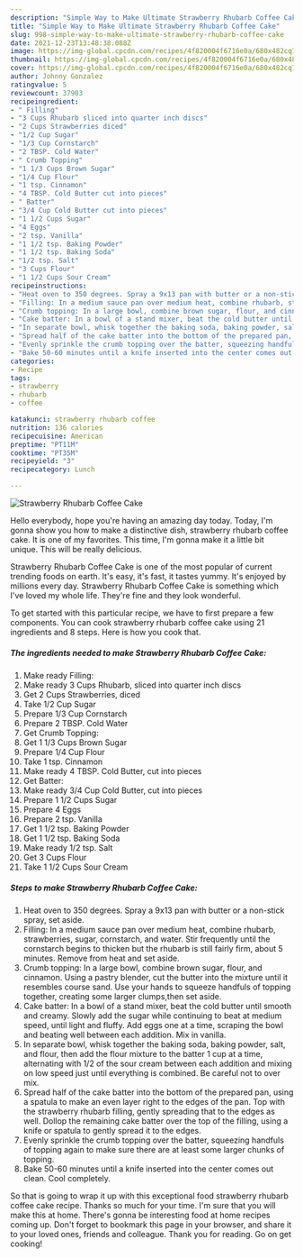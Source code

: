 ```yaml
---
description: "Simple Way to Make Ultimate Strawberry Rhubarb Coffee Cake"
title: "Simple Way to Make Ultimate Strawberry Rhubarb Coffee Cake"
slug: 998-simple-way-to-make-ultimate-strawberry-rhubarb-coffee-cake
date: 2021-12-23T13:48:38.088Z
image: https://img-global.cpcdn.com/recipes/4f820004f6716e0a/680x482cq70/strawberry-rhubarb-coffee-cake-recipe-main-photo.jpg
thumbnail: https://img-global.cpcdn.com/recipes/4f820004f6716e0a/680x482cq70/strawberry-rhubarb-coffee-cake-recipe-main-photo.jpg
cover: https://img-global.cpcdn.com/recipes/4f820004f6716e0a/680x482cq70/strawberry-rhubarb-coffee-cake-recipe-main-photo.jpg
author: Johnny Gonzalez
ratingvalue: 5
reviewcount: 37903
recipeingredient:
- " Filling"
- "3 Cups Rhubarb sliced into quarter inch discs"
- "2 Cups Strawberries diced"
- "1/2 Cup Sugar"
- "1/3 Cup Cornstarch"
- "2 TBSP. Cold Water"
- " Crumb Topping"
- "1 1/3 Cups Brown Sugar"
- "1/4 Cup Flour"
- "1 tsp. Cinnamon"
- "4 TBSP. Cold Butter cut into pieces"
- " Batter"
- "3/4 Cup Cold Butter cut into pieces"
- "1 1/2 Cups Sugar"
- "4 Eggs"
- "2 tsp. Vanilla"
- "1 1/2 tsp. Baking Powder"
- "1 1/2 tsp. Baking Soda"
- "1/2 tsp. Salt"
- "3 Cups Flour"
- "1 1/2 Cups Sour Cream"
recipeinstructions:
- "Heat oven to 350 degrees. Spray a 9x13 pan with butter or a non-stick spray, set aside."
- "Filling: In a medium sauce pan over medium heat, combine rhubarb, strawberries, sugar, cornstarch, and water. Stir frequently until the cornstarch begins to thicken but the rhubarb is still fairly firm, about 5 minutes. Remove from heat and set aside."
- "Crumb topping: In a large bowl, combine brown sugar, flour, and cinnamon. Using a pastry blender, cut the butter into the mixture until it resembles course sand. Use your hands to squeeze handfuls of topping together, creating some larger clumps,then set aside."
- "Cake batter: In a bowl of a stand mixer, beat the cold butter until smooth and creamy. Slowly add the sugar while continuing to beat at medium speed, until light and fluffy. Add eggs one at a time, scraping the bowl and beating well between each addition. Mix in vanilla."
- "In separate bowl, whisk together the baking soda, baking powder, salt, and flour, then add the flour mixture to the batter 1 cup at a time, alternating with 1/2 of the sour cream between each addition and mixing on low speed just until everything is combined. Be careful not to over mix."
- "Spread half of the cake batter into the bottom of the prepared pan, using a spatula to make an even layer right to the edges of the pan. Top with the strawberry rhubarb filling, gently spreading that to the edges as well. Dollop the remaining cake batter over the top of the filling, using a knife or spatula to gently spread it to the edges."
- "Evenly sprinkle the crumb topping over the batter, squeezing handfuls of topping again to make sure there are at least some larger chunks of topping."
- "Bake 50-60 minutes until a knife inserted into the center comes out clean. Cool completely."
categories:
- Recipe
tags:
- strawberry
- rhubarb
- coffee

katakunci: strawberry rhubarb coffee 
nutrition: 136 calories
recipecuisine: American
preptime: "PT11M"
cooktime: "PT35M"
recipeyield: "3"
recipecategory: Lunch

---
```



![Strawberry Rhubarb Coffee Cake](https://img-global.cpcdn.com/recipes/4f820004f6716e0a/680x482cq70/strawberry-rhubarb-coffee-cake-recipe-main-photo.jpg)

Hello everybody, hope you're having an amazing day today. Today, I'm gonna show you how to make a distinctive dish, strawberry rhubarb coffee cake. It is one of my favorites. This time, I'm gonna make it a little bit unique. This will be really delicious.



Strawberry Rhubarb Coffee Cake is one of the most popular of current trending foods on earth. It's easy, it's fast, it tastes yummy. It's enjoyed by millions every day. Strawberry Rhubarb Coffee Cake is something which I've loved my whole life. They're fine and they look wonderful.


To get started with this particular recipe, we have to first prepare a few components. You can cook strawberry rhubarb coffee cake using 21 ingredients and 8 steps. Here is how you cook that.

<!--inarticleads1-->

##### The ingredients needed to make Strawberry Rhubarb Coffee Cake:

1. Make ready  Filling:
1. Make ready 3 Cups Rhubarb, sliced into quarter inch discs
1. Get 2 Cups Strawberries, diced
1. Take 1/2 Cup Sugar
1. Prepare 1/3 Cup Cornstarch
1. Prepare 2 TBSP. Cold Water
1. Get  Crumb Topping:
1. Get 1 1/3 Cups Brown Sugar
1. Prepare 1/4 Cup Flour
1. Take 1 tsp. Cinnamon
1. Make ready 4 TBSP. Cold Butter, cut into pieces
1. Get  Batter:
1. Make ready 3/4 Cup Cold Butter, cut into pieces
1. Prepare 1 1/2 Cups Sugar
1. Prepare 4 Eggs
1. Prepare 2 tsp. Vanilla
1. Get 1 1/2 tsp. Baking Powder
1. Get 1 1/2 tsp. Baking Soda
1. Make ready 1/2 tsp. Salt
1. Get 3 Cups Flour
1. Take 1 1/2 Cups Sour Cream




<!--inarticleads2-->

##### Steps to make Strawberry Rhubarb Coffee Cake:

1. Heat oven to 350 degrees. Spray a 9x13 pan with butter or a non-stick spray, set aside.
1. Filling: In a medium sauce pan over medium heat, combine rhubarb, strawberries, sugar, cornstarch, and water. Stir frequently until the cornstarch begins to thicken but the rhubarb is still fairly firm, about 5 minutes. Remove from heat and set aside.
1. Crumb topping: In a large bowl, combine brown sugar, flour, and cinnamon. Using a pastry blender, cut the butter into the mixture until it resembles course sand. Use your hands to squeeze handfuls of topping together, creating some larger clumps,then set aside.
1. Cake batter: In a bowl of a stand mixer, beat the cold butter until smooth and creamy. Slowly add the sugar while continuing to beat at medium speed, until light and fluffy. Add eggs one at a time, scraping the bowl and beating well between each addition. Mix in vanilla.
1. In separate bowl, whisk together the baking soda, baking powder, salt, and flour, then add the flour mixture to the batter 1 cup at a time, alternating with 1/2 of the sour cream between each addition and mixing on low speed just until everything is combined. Be careful not to over mix.
1. Spread half of the cake batter into the bottom of the prepared pan, using a spatula to make an even layer right to the edges of the pan. Top with the strawberry rhubarb filling, gently spreading that to the edges as well. Dollop the remaining cake batter over the top of the filling, using a knife or spatula to gently spread it to the edges.
1. Evenly sprinkle the crumb topping over the batter, squeezing handfuls of topping again to make sure there are at least some larger chunks of topping.
1. Bake 50-60 minutes until a knife inserted into the center comes out clean. Cool completely.




So that is going to wrap it up with this exceptional food strawberry rhubarb coffee cake recipe. Thanks so much for your time. I'm sure that you will make this at home. There's gonna be interesting food at home recipes coming up. Don't forget to bookmark this page in your browser, and share it to your loved ones, friends and colleague. Thank you for reading. Go on get cooking!
